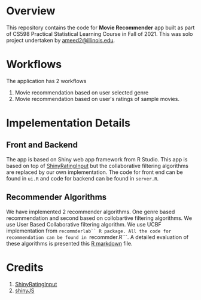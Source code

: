 # Overview
This repository contains the code for **Movie Recommender** app built as part of CS598 Practical Statistical Learning Course in Fall of 2021.
This was solo project undertaken by ameed2@illinois.edu.

# Workflows
The application has 2 workflows
1. Movie recommendation based on user selected genre
2. Movie recommendation based on user's ratings of sample movies.

# Impelementation Details

## Front and Backend
The app is based on Shiny web app framework from R Studio. This app is based on top of [ShinyRatingInput](https://github.com/stefanwilhelm/ShinyRatingInput) but the collaborative filtering algorithms are replaced by our own implementation. The code for front end can be found in ```ui.R``` and code for backend can be found in ```server.R```.

## Recommender Algorithms
We have implemented 2 recommender algorithms. One genre based recommendation and second based on collobartive filtering algorithms. We use User Based Collaborative filtering algorithm. We use UCBF implementation from ```recommderlab`` R package. All the code for recommendation can be found in ```recommder.R```. A detailed evaluation of these algorithms is presented this [R markdown](link) file.

# Credits
1. [ShinyRatingInput](https://github.com/stefanwilhelm/ShinyRatingInput)
2. [shinyJS](https://github.com/daattali/shinyjs)
